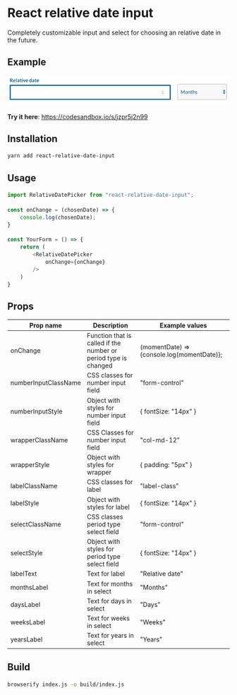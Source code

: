 # React relative date input

Completely customizable input and select for choosing an relative date in the future.

## Example
![Example for react relative date input](example.png "Example for react relative date input")

**Try it here**: <https://codesandbox.io/s/jzpr5j2n99>

## Installation

```bash
yarn add react-relative-date-input
```

## Usage
```js
import RelativeDatePicker from "react-relative-date-input";

const onChange = (chosenDate) => {
    console.log(chosenDate);
}

const YourForm = () => {
    return (
        <RelativeDatePicker
            onChange={onChange}
        />
    )
}

```

## Props

|Prop name|Description|Example values|
|----|----|----|
|onChange|Function that is called if the number or period type is changed|(momentDate) => {console.log(momentDate)};|
|numberInputClassName|CSS classes for number input field|"form-control"|
|numberInputStyle|Object with styles for number input field|{ fontSize: "14px" }|
|wrapperClassName|CSS Classes for number input field|"col-md-12"|
|wrapperStyle|Object with styles for wrapper|{ padding: "5px" }|
|labelClassName|CSS classes for label|"label-class"|
|labelStyle|Object with styles for label|{ fontSize: "14px" }|
|selectClassName|CSS classes period type select field|"form-control"|
|selectStyle|Object with styles for period type select field|{ fontSize: "14px" }|
|labelText|Text for label|"Relative date"|
|monthsLabel|Text for months in select|"Months"|
|daysLabel|Text for days in select|"Days"|
|weeksLabel|Text for weeks in select|"Weeks"|
|yearsLabel|Text for years in select|"Years"|

## Build
```bash
browserify index.js -o build/index.js
```

